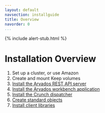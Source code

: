 ```yaml
---
layout: default
navsection: installguide
title: Overview
navorder: 0
...
```


{% include alert-stub.html %}

# Installation Overview

1. Set up a cluster, or use Amazon
1. Create and mount Keep volumes
1. [Install the Arvados REST API server](install-api-server.html)
1. [Install the Arvados workbench application](install-workbench-app.html)
1. [Install the Crunch dispatcher](install-crunch-dispatch.html)
1. [Create standard objects](create-standard-objects.html)
1. [Install client libraries](client.html)
